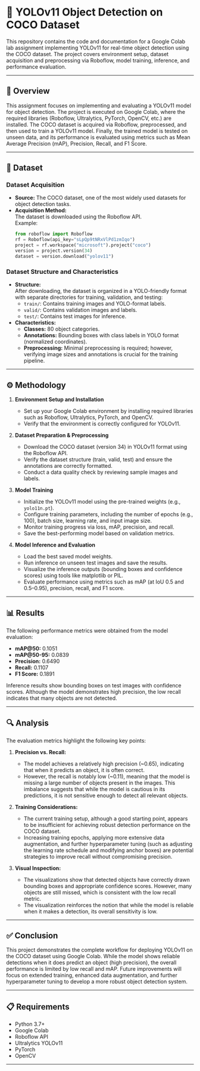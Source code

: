 
# 🚀 YOLOv11 Object Detection on COCO Dataset

This repository contains the code and documentation for a Google Colab lab assignment implementing YOLOv11 for real-time object detection using the COCO dataset. The project covers environment setup, dataset acquisition and preprocessing via Roboflow, model training, inference, and performance evaluation.

---


## 📌 Overview

This assignment focuses on implementing and evaluating a YOLOv11 model for object detection. The project is executed on Google Colab, where the required libraries (Roboflow, Ultralytics, PyTorch, OpenCV, etc.) are installed. The COCO dataset is acquired via Roboflow, preprocessed, and then used to train a YOLOv11 model. Finally, the trained model is tested on unseen data, and its performance is evaluated using metrics such as Mean Average Precision (mAP), Precision, Recall, and F1 Score.

---

## 📂 Dataset

### Dataset Acquisition

- **Source:** The COCO dataset, one of the most widely used datasets for object detection tasks.
- **Acquisition Method:**  
  The dataset is downloaded using the Roboflow API.  
  Example:
  ```python
  from roboflow import Roboflow
  rf = Roboflow(api_key="sLpQp9tNRxVlPd1zmIqo")
  project = rf.workspace("microsoft").project("coco")
  version = project.version(34)
  dataset = version.download("yolov11")
  ```

### Dataset Structure and Characteristics

- **Structure:**  
  After downloading, the dataset is organized in a YOLO-friendly format with separate directories for training, validation, and testing:
  - `train/`: Contains training images and YOLO-format labels.
  - `valid/`: Contains validation images and labels.
  - `test/`: Contains test images for inference.
- **Characteristics:**  
  - **Classes:** 80 object categories.
  - **Annotations:** Bounding boxes with class labels in YOLO format (normalized coordinates).
  - **Preprocessing:** Minimal preprocessing is required; however, verifying image sizes and annotations is crucial for the training pipeline.

---

## ⚙️ Methodology

1. **Environment Setup and Installation**
   - Set up your Google Colab environment by installing required libraries such as Roboflow, Ultralytics, PyTorch, and OpenCV.
   - Verify that the environment is correctly configured for YOLOv11.

2. **Dataset Preparation & Preprocessing**
   - Download the COCO dataset (version 34) in YOLOv11 format using the Roboflow API.
   - Verify the dataset structure (train, valid, test) and ensure the annotations are correctly formatted.
   - Conduct a data quality check by reviewing sample images and labels.

3. **Model Training**
   - Initialize the YOLOv11 model using the pre-trained weights (e.g., `yolo11n.pt`).
   - Configure training parameters, including the number of epochs (e.g., 100), batch size, learning rate, and input image size.
   - Monitor training progress via loss, mAP, precision, and recall.
   - Save the best-performing model based on validation metrics.

4. **Model Inference and Evaluation**
   - Load the best saved model weights.
   - Run inference on unseen test images and save the results.
   - Visualize the inference outputs (bounding boxes and confidence scores) using tools like matplotlib or PIL.
   - Evaluate performance using metrics such as mAP (at IoU 0.5 and 0.5–0.95), precision, recall, and F1 score.

---


## 📊 Results

The following performance metrics were obtained from the model evaluation:
- **mAP@50:** 0.1051
- **mAP@50-95:** 0.0839
- **Precision:** 0.6490
- **Recall:** 0.1107
- **F1 Score:** 0.1891

Inference results show bounding boxes on test images with confidence scores. Although the model demonstrates high precision, the low recall indicates that many objects are not detected.

---

## 🔍 Analysis

The evaluation metrics highlight the following key points:

1. **Precision vs. Recall:**
   - The model achieves a relatively high precision (~0.65), indicating that when it predicts an object, it is often correct.
   - However, the recall is notably low (~0.11), meaning that the model is missing a large number of objects present in the images. This imbalance suggests that while the model is cautious in its predictions, it is not sensitive enough to detect all relevant objects.

2. **Training Considerations:**
   - The current training setup, although a good starting point, appears to be insufficient for achieving robust detection performance on the COCO dataset.
   - Increasing training epochs, applying more extensive data augmentation, and further hyperparameter tuning (such as adjusting the learning rate schedule and modifying anchor boxes) are potential strategies to improve recall without compromising precision.

3. **Visual Inspection:**
   - The visualizations show that detected objects have correctly drawn bounding boxes and appropriate confidence scores. However, many objects are still missed, which is consistent with the low recall metric.
   - The visualization reinforces the notion that while the model is reliable when it makes a detection, its overall sensitivity is low.

---

## ✅ Conclusion

This project demonstrates the complete workflow for deploying YOLOv11 on the COCO dataset using Google Colab. While the model shows reliable detections when it does predict an object (high precision), the overall performance is limited by low recall and mAP. Future improvements will focus on extended training, enhanced data augmentation, and further hyperparameter tuning to develop a more robust object detection system.

---


## 📋 Requirements

- Python 3.7+
- Google Colab
- Roboflow API
- Ultralytics YOLOv11
- PyTorch
- OpenCV

---